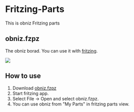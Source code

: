 # Fritzing-Parts
This is obniz Fritzing parts

## obniz.fzpz
The obniz borad.
You can use it with [fritzing](http://fritzing.org/home/).

![](obniz_breadboard.png)


## How to use

1. Download [obniz.fzpz](https://github.com/obniz/obniz/raw/master/devtools/fritzing/obniz.fzpz)
2. Start fritzing app.
3. Select File -> Open and select obniz.fzpz.
4. You can use obniz from "My Parts" in fritzing parts view.
